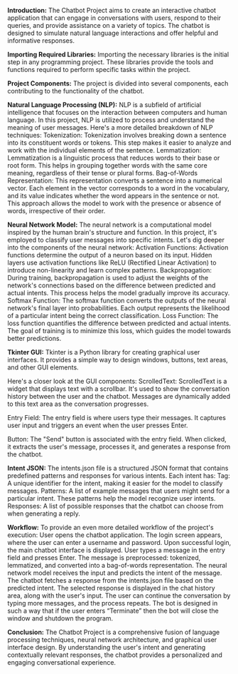 **Introduction:**
The Chatbot Project aims to create an interactive chatbot application that can engage in conversations with users, respond to their queries,
and provide assistance on a variety of topics. The chatbot is designed to simulate natural language interactions and offer helpful and informative responses.

**Importing Required Libraries:**
Importing the necessary libraries is the initial step in any programming project.
These libraries provide the tools and functions required to perform specific tasks within the project.


**Project Components:**
The project is divided into several components, each contributing to the functionality of the chatbot.

**Natural Language Processing (NLP):**
NLP is a subfield of artificial intelligence that focuses on the interaction between computers and human language.
In this project, NLP is utilized to process and understand the meaning of user messages. 
Here's a more detailed breakdown of NLP techniques:
Tokenization: Tokenization involves breaking down a sentence into its constituent words or tokens. This step makes it easier to analyze and work with the individual elements of the sentence.
Lemmatization: Lemmatization is a linguistic process that reduces words to their base or root form. This helps in grouping together words with the same core meaning, regardless of their tense or plural forms.
Bag-of-Words Representation: This representation converts a sentence into a numerical vector. Each element in the vector corresponds to a
word in the vocabulary, and its value indicates whether the word appears in the sentence or not. This approach allows the model to work with the presence or absence of words, irrespective of their order.

**Neural Network Model:**
The neural network is a computational model inspired by the human brain's structure and function. In this project, it's employed to classify
user messages into specific intents. Let's dig deeper into the components of the neural network:
Activation Functions: Activation functions determine the output of a neuron based on its input. Hidden layers use activation functions like ReLU (Rectified Linear Activation) 
to introduce non-linearity and learn complex patterns.
Backpropagation: During training, backpropagation is used to adjust the weights of the network's connections based on the difference between predicted and actual intents. 
This process helps the model gradually improve its accuracy.
Softmax Function: The softmax function converts the outputs of the neural network's final layer into probabilities. Each output represents the 
likelihood of a particular intent being the correct classification.
Loss Function: The loss function quantifies the difference between predicted and actual intents. The goal of training is to minimize this loss, which guides the model towards better predictions.

**Tkinter GUI:**
Tkinter is a Python library for creating graphical user interfaces. It provides a simple way to design windows, buttons, text areas, and other GUI elements. 

Here's a closer look at the GUI components:
ScrolledText: ScrolledText is a widget that displays text with a scrollbar. It's used to show the conversation history between the user and the chatbot. 
Messages are dynamically added to this text area as the conversation progresses.

Entry Field: The entry field is where users type their messages. It captures user input and triggers an event when the user presses Enter.

Button: The "Send" button is associated with the entry field. When clicked, it extracts the user's message, processes it, and generates a response from the chatbot.

**Intent JSON:**
The intents.json file is a structured JSON format that contains predefined patterns and responses for various intents. Each intent has:
Tag: A unique identifier for the intent, making it easier for the model to classify messages.
Patterns: A list of example messages that users might send for a particular intent. These patterns help the model recognize user intents.
Responses: A list of possible responses that the chatbot can choose from when generating a reply.

**Workflow:**
To provide an even more detailed workflow of the project's execution:
User opens the chatbot application. The login screen appears, where the user can enter a username and password.
Upon successful login, the main chatbot interface is displayed. User types a message in the entry field and presses Enter.
The message is preprocessed: tokenized, lemmatized, and converted into a bag-of-words representation.
The neural network model receives the input and predicts the intent of the message.
The chatbot fetches a response from the intents.json file based on the predicted intent.
The selected response is displayed in the chat history area, along with the user's input.
The user can continue the conversation by typing more messages, and the process repeats.
The bot is designed in such a way that if the user enters “Terminate” then the bot will close the window and shutdown the program.

**Conclusion:**
The Chatbot Project is a comprehensive fusion of language processing techniques, neural network architecture, and graphical user interface design.
By understanding the user's intent and generating contextually relevant responses, the chatbot provides a personalized and engaging conversational experience.
